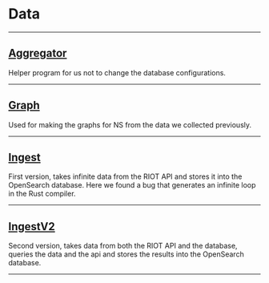 # Data

-------------------
## [Aggregator](aggregator)
Helper program for us not to change the database configurations.

-------------------
## [Graph](grapher)
Used for making the graphs for NS from the data we collected previously. 

-------------------

## [Ingest](ingestor)
First version, takes infinite data from the RIOT API and stores it into the OpenSearch database.
Here we found a bug that generates an infinite loop in the Rust compiler.

-------------------
## [IngestV2](ingestorv2)
Second version, takes data from both the RIOT API and the database, queries the data and the api and stores the results into the OpenSearch database.

-------------------